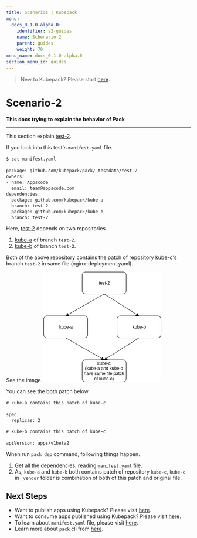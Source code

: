 ```yaml
---
title: Scenarios | Kubepack
menu:
  docs_0.1.0-alpha.0:
    identifier: s2-guides
    name: Schenario 2
    parent: guides
    weight: 70
menu_name: docs_0.1.0-alpha.0
section_menu_id: guides
---
```


> New to Kubepack? Please start [here](/docs/concepts/README.md).

# Scenario-2

**This docs trying to explain the behavior of Pack**
***

This section explain [test-2](https://github.com/kubepack/pack/tree/master/_testdata/test-2).

If you look into this test's `manifest.yaml` file.

```console
$ cat manifest.yaml

package: github.com/kubepack/pack/_testdata/test-2
owners:
- name: Appscode
  email: team@appscode.com
dependencies:
- package: github.com/kubepack/kube-a
  branch: test-2
- package: github.com/kubepack/kube-b
  branch: test-2
```

Here, [test-2](https://github.com/kubepack/pack/tree/master/_testdata/test-2) depends on two repositories.
1. [kube-a](https://github.com/kubepack/kube-a) of branch `test-2`.
2. [kube-b](https://github.com/kubepack/kube-b) of branch `test-2`.

Both of the above repository contains the patch of repository [kube-c](https://github.com/kubepack/kube-c/tree/test-2)'s
 branch `test-2` in same file (nginx-deployment.yaml).

 See the image.
 ![alt text](/_testdata/test-2/test-2.jpg)

You can see the both patch below

```console
# kube-a contains this patch of kube-c

spec:
  replicas: 2
```

```console
# kube-b contains this patch of kube-c

apiVersion: apps/v1beta2
```

When run `pack dep` command, following things happen.

1. Get all the dependencies, reading `manifest.yaml` file.
2. As, `kube-a` and `kube-b` both contains patch of repository `kube-c`,
`kube-c` in `_vendor` folder is combination of both of this patch and original file.


## Next Steps

- Want to publish apps using Kubepack? Please visit [here](/docs/concepts/how/publisher.md).
- Want to consume apps published using Kubepack? Please visit [here](/docs/concepts/how/user.md).
- To learn about `manifest.yaml` file, please visit [here](/docs/concepts/how/manifest.md).
- Learn more about `pack` cli from [here](/docs/concepts/how/cli.md).
